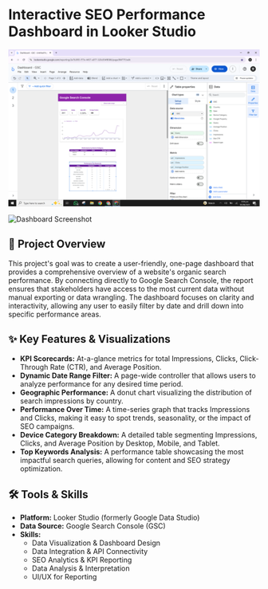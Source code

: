 # Interactive SEO Performance Dashboard in Looker Studio


![Dashboard Screenshot](https://raw.githubusercontent.com/mmuazzamahmad/looker-studio-seo-performance-dashboard/main/Looker%20Studio%20-%20SEO%20Analytics%20Dashboard%20-%20Sample%20-%20Project%20Portfolio%20-%20Muhammad%20Muazzam%20Ahmad%20-%20Github.png)



![Dashboard Screenshot](https://github.com/mmuazzamahmad/looker-studio-seo-performance-dashboard/main/Looker%20Studio%20-%20SEO%20Analytics%20Dashboard%20-%20Sample%20-%20Project%20Portfolio%20-%20Muhammad%20Muazzam%20Ahmad%20-%20Github.png)

## 🚀 Project Overview

This project's goal was to create a user-friendly, one-page dashboard that provides a comprehensive overview of a website's organic search performance. By connecting directly to Google Search Console, the report ensures that stakeholders have access to the most current data without manual exporting or data wrangling. The dashboard focuses on clarity and interactivity, allowing any user to easily filter by date and drill down into specific performance areas.

## ✨ Key Features & Visualizations

*   **KPI Scorecards:** At-a-glance metrics for total Impressions, Clicks, Click-Through Rate (CTR), and Average Position.
*   **Dynamic Date Range Filter:** A page-wide controller that allows users to analyze performance for any desired time period.
*   **Geographic Performance:** A donut chart visualizing the distribution of search impressions by country.
*   **Performance Over Time:** A time-series graph that tracks Impressions and Clicks, making it easy to spot trends, seasonality, or the impact of SEO campaigns.
*   **Device Category Breakdown:** A detailed table segmenting Impressions, Clicks, and Average Position by Desktop, Mobile, and Tablet.
*   **Top Keywords Analysis:** A performance table showcasing the most impactful search queries, allowing for content and SEO strategy optimization.

## 🛠️ Tools & Skills

*   **Platform:** Looker Studio (formerly Google Data Studio)
*   **Data Source:** Google Search Console (GSC)
*   **Skills:**
    *   Data Visualization & Dashboard Design
    *   Data Integration & API Connectivity
    *   SEO Analytics & KPI Reporting
    *   Data Analysis & Interpretation
    *   UI/UX for Reporting
